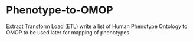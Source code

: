 # Phenotype-to-OMOP
 Extract Transform Load (ETL) write a list of Human Phenotype Ontology to OMOP to be used later for mapping of phenotypes. 
